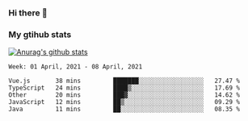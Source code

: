 ### Hi there 👋

### My gtihub stats

[![Anurag's github stats](https://github-readme-stats.vercel.app/api?username=gaozhidong)](https://github.com/gaozhidong/github-readme-stats)

<!--START_SECTION:waka-->
```text
Week: 01 April, 2021 - 08 April, 2021

Vue.js       38 mins         ███████░░░░░░░░░░░░░░░░░░   27.47 % 
TypeScript   24 mins         ████▒░░░░░░░░░░░░░░░░░░░░   17.69 % 
Other        20 mins         ███▓░░░░░░░░░░░░░░░░░░░░░   14.62 % 
JavaScript   12 mins         ██▒░░░░░░░░░░░░░░░░░░░░░░   09.29 % 
Java         11 mins         ██░░░░░░░░░░░░░░░░░░░░░░░   08.35 % 
```
<!--END_SECTION:waka-->